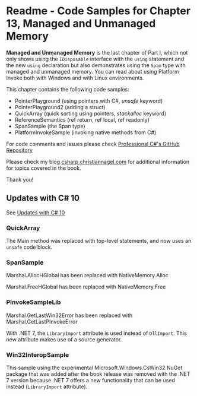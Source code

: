 # Readme - Code Samples for Chapter 13, Managed and Unmanaged Memory

**Managed and Unmanaged Memory** is the last chapter of Part I, which not only shows using the `IDisposable` interface with the `using` statement and the new `using` declaration but also demonstrates using the `Span` type with managed and unmanaged memory. You can read about using Platform Invoke both with Windows and with Linux environments.

This chapter contains the following code samples:

* PointerPlayground (using pointers with C#, *unsafe* keyword)
* PointerPlayground2 (adding a struct)
* QuickArray (quick sorting using pointers, *stackalloc* keyword)
* ReferenceSemantics (ref return, ref local, ref readonly)
* SpanSample (the Span type)
* PlatformInvokeSample (invoking native methods from C#)

For code comments and issues please check [Professional C#'s GitHub Repository](https://github.com/ProfessionalCSharp/ProfessionalCSharp2021)

Please check my blog [csharp.christiannagel.com](https://csharp.christiannagel.com "csharp.christiannagel.com") for additional information for topics covered in the book.

Thank you!

## Updates with C# 10

See [Updates with C# 10](../../Dotnet6Updates.md)

### QuickArray

The Main method was replaced with top-level statements, and now uses an `unsafe` code block.

### SpanSample

Marshal.AllocHGlobal has been replaced with NativeMemory.Alloc

Marshal.FreeHGlobal has been replaced with NativeMemory.Free

### PInvokeSampleLib

Marshal.GetLastWin32Error has been replaced with Marshal.GetLastPInvokeError

With .NET 7, the `LibraryImport` attribute is used instead of `DllImport`. This new attribute makes use of a source generator.

### Win32InteropSample

This sample using the experimental Microsoft.Windows.CsWin32 NuGet package that was added after the book release was removed with the .NET 7 version because .NET 7 offers a new functionality that can be used instead (`LibraryImport` attribute).
